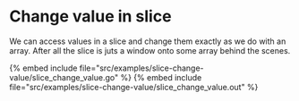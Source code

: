 # Change value in slice


We can access values in a slice and change them exactly as we do with an array. After all the slice is juts a window onto some array behind the scenes.


{% embed include file="src/examples/slice-change-value/slice_change_value.go" %}
{% embed include file="src/examples/slice-change-value/slice_change_value.out" %}


